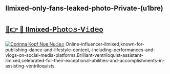 ## llmixed-only-fans​-leaked-photo​-Private-(u1bre)


# <h2><a href="https://mediaupload.pro?title=llmixed&ref=git">🔗👉 🔴 llmixed-P𝚑ot𝚘𝚜-V𝚒d𝚎o</a></h2>

[![Corinna Kopf Nue Nu𝚍e𝚜](https://i.imgur.com/0qMVB7G.gif)](https://mediaupload.pro?title=llmixed&ref=git)
Online-influencer-llmixed,known-for-publishing-dance-and-lifestyle-content,-including-performances-and-vlogs-on-social-media-platforms.Brilliant-ventriloquist-assistant-llmixed,celebrated-for-their-exceptional-abilities-and-accomplishments-in-assisting-ventriloquists.  